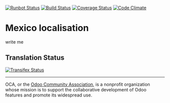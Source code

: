[![Runbot Status](https://runbot.odoo-community.org/runbot/badge/flat/193/12.0.svg)](https://runbot.odoo-community.org/runbot/repo/github-com-oca-l10n-mexico-201)
[![Build Status](https://travis-ci.org/OCA/l10n-mexico.svg?branch=12.0)](https://travis-ci.org/OCA/l10n-mexico)
[![Coverage Status](https://coveralls.io/repos/OCA/l10n-mexico/badge.svg?branch=12.0&service=github)](https://coveralls.io/github/OCA/l10n-mexico?branch=12.0)
[![Code Climate](https://codeclimate.com/github/OCA/l10n-mexico/badges/gpa.svg)](https://codeclimate.com/github/OCA/l10n-mexico)

# Mexico localisation

write me



Translation Status
------------------
[![Transifex Status](https://www.transifex.com/projects/p/OCA-l10n-mexico-12-0/chart/image_png)](https://www.transifex.com/projects/p/OCA-l10n-mexico-12-0)

----

OCA, or the [Odoo Community Association](http://odoo-community.org/), is a nonprofit organization whose
mission is to support the collaborative development of Odoo features and
promote its widespread use.
